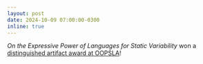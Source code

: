 ```yaml
---
layout: post
date: 2024-10-09 07:00:00-0300
inline: true
---
```


_On the Expressive Power of Languages for Static Variability_ won a [distinguished artifact award at OOPSLA](https://2024.splashcon.org/track/splash-2024-oopsla-artifacts#distinguished-artifacts)!